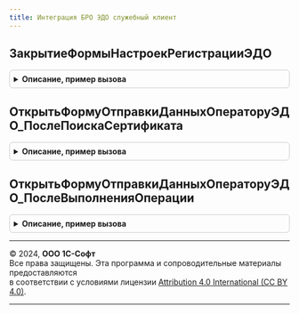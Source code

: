 ```yaml
---
title: Интеграция БРО ЭДО служебный клиент
---
```



## ЗакрытиеФормыНастроекРегистрацииЭДО
<details style="margin: 1em 0; padding: 0.5em; border: 1px solid #ccc; border-radius: 6px;">

<summary style="font-weight: bold; cursor: pointer;">Описание, пример вызова</summary>

```bsl

Процедура ЗакрытиеФормыНастроекРегистрацииЭДО(Знач ОперацияЭДО, Знач ОбработкаПродолжения) Экспорт
```

Пример вызова
```bsl
ИнтеграцияБРОЭДОСлужебныйКлиент.ЗакрытиеФормыНастроекРегистрацииЭДО(ОперацияЭДО, ОбработкаПродолжения) 
```
</details>

## ОткрытьФормуОтправкиДанныхОператоруЭДО_ПослеПоискаСертификата
<details style="margin: 1em 0; padding: 0.5em; border: 1px solid #ccc; border-radius: 6px;">

<summary style="font-weight: bold; cursor: pointer;">Описание, пример вызова</summary>

```bsl

// Открыть форму отправки данных оператору ЭДО после поиска сертификата.
//
// Параметры:
//  СсылкаНаСертификат - СправочникСсылка.СертификатыКлючейЭлектроннойПодписиИШифрования
//  Контекст - Структура:
//   * Операция - См. ИнтеграцияБРОЭДОСлужебный.ОперацияЭДОИзСтроки
//   * Настройки - Строка - настройки регистрации.
//      См. ОбменСКонтрагентами.ИнициализироватьНастройкиПодключенияЭДО
//      См. ОбменСКонтрагентами.ИнициализироватьНастройкиПереизданияСертификатаЭДО
//   * ВыполняемоеОповещение - ОписаниеОповещения
Процедура ОткрытьФормуОтправкиДанныхОператоруЭДО_ПослеПоискаСертификата(СсылкаНаСертификат, Контекст) Экспорт
```

Пример вызова
```bsl
ИнтеграцияБРОЭДОСлужебныйКлиент.ОткрытьФормуОтправкиДанныхОператоруЭДО_ПослеПоискаСертификата(СсылкаНаСертификат, Контекст) 
```
</details>

## ОткрытьФормуОтправкиДанныхОператоруЭДО_ПослеВыполненияОперации
<details style="margin: 1em 0; padding: 0.5em; border: 1px solid #ccc; border-radius: 6px;">

<summary style="font-weight: bold; cursor: pointer;">Описание, пример вызова</summary>

```bsl

Процедура ОткрытьФормуОтправкиДанныхОператоруЭДО_ПослеВыполненияОперации(Знач РезультатОперации, Знач ОбработкаПродолжения) Экспорт
```

Пример вызова
```bsl
ИнтеграцияБРОЭДОСлужебныйКлиент.ОткрытьФормуОтправкиДанныхОператоруЭДО_ПослеВыполненияОперации(РезультатОперации, ОбработкаПродолжения) 
```
</details>

---

© 2024, **ООО 1С-Софт**  
Все права защищены. Эта программа и сопроводительные материалы предоставляются  
в соответствии с условиями лицензии [Attribution 4.0 International (CC BY 4.0)](https://creativecommons.org/licenses/by/4.0/legalcode).

---
